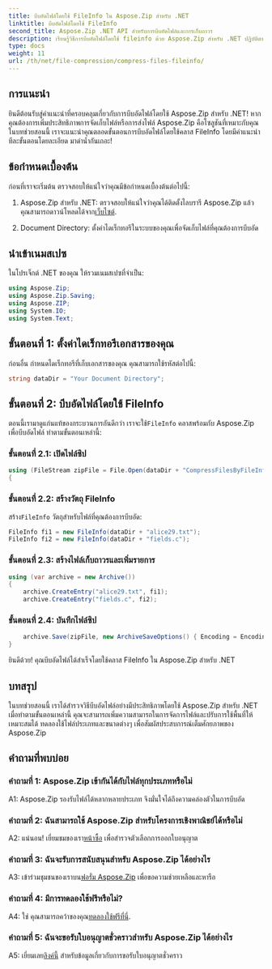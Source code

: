 ```yaml
---
title: บีบอัดไฟล์โดยใช้ FileInfo ใน Aspose.Zip สำหรับ .NET
linktitle: บีบอัดไฟล์โดยใช้ FileInfo
second_title: Aspose.Zip .NET API สำหรับการบีบอัดไฟล์และการเก็บถาวร
description: เรียนรู้วิธีการบีบอัดไฟล์โดยใช้ fileinfo ด้วย Aspose.Zip สำหรับ .NET ปฏิบัติตามคำแนะนำทีละขั้นตอนของเราเพื่อการจัดการไฟล์ที่มีประสิทธิภาพ
type: docs
weight: 11
url: /th/net/file-compression/compress-files-fileinfo/
---
```

## การแนะนำ

ยินดีต้อนรับสู่คำแนะนำที่ครอบคลุมเกี่ยวกับการบีบอัดไฟล์โดยใช้ Aspose.Zip สำหรับ .NET! หากคุณต้องการเพิ่มประสิทธิภาพการจัดเก็บไฟล์หรือการส่งไฟล์ Aspose.Zip คือโซลูชันที่เหมาะกับคุณ ในบทช่วยสอนนี้ เราจะแนะนำคุณตลอดขั้นตอนการบีบอัดไฟล์โดยใช้คลาส FileInfo โดยมีคำแนะนำทีละขั้นตอนโดยละเอียด มาดำน้ำกันเถอะ!

## ข้อกำหนดเบื้องต้น

ก่อนที่เราจะเริ่มต้น ตรวจสอบให้แน่ใจว่าคุณมีข้อกำหนดเบื้องต้นต่อไปนี้:

1.  Aspose.Zip สำหรับ .NET: ตรวจสอบให้แน่ใจว่าคุณได้ติดตั้งไลบรารี Aspose.Zip แล้ว คุณสามารถดาวน์โหลดได้จาก[เว็บไซต์](https://releases.aspose.com/zip/net/).

2. Document Directory: ตั้งค่าไดเร็กทอรีในระบบของคุณเพื่อจัดเก็บไฟล์ที่คุณต้องการบีบอัด

## นำเข้าเนมสเปซ

ในโปรเจ็กต์ .NET ของคุณ ให้รวมเนมสเปซที่จำเป็น:

```csharp
using Aspose.Zip;
using Aspose.Zip.Saving;
using Aspose.ZIP;
using System.IO;
using System.Text;
```

## ขั้นตอนที่ 1: ตั้งค่าไดเร็กทอรีเอกสารของคุณ

ก่อนอื่น กำหนดไดเร็กทอรีที่เก็บเอกสารของคุณ คุณสามารถใช้รหัสต่อไปนี้:

```csharp
string dataDir = "Your Document Directory";
```

## ขั้นตอนที่ 2: บีบอัดไฟล์โดยใช้ FileInfo

 ตอนนี้เรามาดูแก่นแท้ของกระบวนการกันดีกว่า เราจะใช้`FileInfo` คลาสพร้อมกับ Aspose.Zip เพื่อบีบอัดไฟล์ ทำตามขั้นตอนเหล่านี้:

### ขั้นตอนที่ 2.1: เปิดไฟล์ซิป

```csharp
using (FileStream zipFile = File.Open(dataDir + "CompressFilesByFileInfo_out.zip", FileMode.Create))
{
```

### ขั้นตอนที่ 2.2: สร้างวัตถุ FileInfo

 สร้าง`FileInfo` วัตถุสำหรับไฟล์ที่คุณต้องการบีบอัด:

```csharp
FileInfo fi1 = new FileInfo(dataDir + "alice29.txt");
FileInfo fi2 = new FileInfo(dataDir + "fields.c");
```

### ขั้นตอนที่ 2.3: สร้างไฟล์เก็บถาวรและเพิ่มรายการ

```csharp
using (var archive = new Archive())
{
    archive.CreateEntry("alice29.txt", fi1);
    archive.CreateEntry("fields.c", fi2);
```

### ขั้นตอนที่ 2.4: บันทึกไฟล์ซิป

```csharp
    archive.Save(zipFile, new ArchiveSaveOptions() { Encoding = Encoding.ASCII });
}
```

ยินดีด้วย! คุณบีบอัดไฟล์ได้สำเร็จโดยใช้คลาส FileInfo ใน Aspose.Zip สำหรับ .NET

## บทสรุป

ในบทช่วยสอนนี้ เราได้สำรวจวิธีบีบอัดไฟล์อย่างมีประสิทธิภาพโดยใช้ Aspose.Zip สำหรับ .NET เมื่อทำตามขั้นตอนเหล่านี้ คุณจะสามารถเพิ่มความสามารถในการจัดการไฟล์และปรับการใช้พื้นที่ให้เหมาะสมได้ ทดลองใช้ไฟล์ประเภทและขนาดต่างๆ เพื่อสัมผัสประสบการณ์เต็มศักยภาพของ Aspose.Zip

## คำถามที่พบบ่อย

### คำถามที่ 1: Aspose.Zip เข้ากันได้กับไฟล์ทุกประเภทหรือไม่

A1: Aspose.Zip รองรับไฟล์ได้หลากหลายประเภท จึงมั่นใจได้ถึงความคล่องตัวในการบีบอัด

### คำถามที่ 2: ฉันสามารถใช้ Aspose.Zip สำหรับโครงการเชิงพาณิชย์ได้หรือไม่

 A2: แน่นอน! เยี่ยมชมของเรา[หน้าซื้อ](https://purchase.aspose.com/buy) เพื่อสำรวจตัวเลือกการออกใบอนุญาต

### คำถามที่ 3: ฉันจะรับการสนับสนุนสำหรับ Aspose.Zip ได้อย่างไร

 A3: เข้าร่วมชุมชนของเราบน[ฟอรั่ม Aspose.Zip](https://forum.aspose.com/c/zip/37) เพื่อขอความช่วยเหลือและหารือ

### คำถามที่ 4: มีการทดลองใช้ฟรีหรือไม่?

 A4: ใช่ คุณสามารถคว้าของคุณ[ทดลองใช้ฟรีที่นี่](https://releases.aspose.com/).

### คำถามที่ 5: ฉันจะขอรับใบอนุญาตชั่วคราวสำหรับ Aspose.Zip ได้อย่างไร

 A5: เยี่ยมเลย[ลิงค์นี้](https://purchase.aspose.com/temporary-license/) สำหรับข้อมูลเกี่ยวกับการขอรับใบอนุญาตชั่วคราว